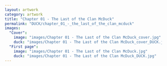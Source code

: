 ```yaml
---
layout: artwork
category: artwork
title: "Chapter 01 - The Last of the Clan McDuck"
permalink: "DUCK/chapter_01_-_the_last_of_the_clan_mcduck"
images:
  "Cover":
    image: "images/Chapter 01 - The Last of the Clan McDuck_cover.jpg"
    duck: "images/Chapter 01 - The Last of the Clan McDuck_cover_DUCK.jpg"
  "First page":
    image: "images/Chapter 01 - The Last of the Clan McDuck.jpg"
    duck: "images/Chapter 01 - The Last of the Clan McDuck_DUCK.jpg"
---
```

